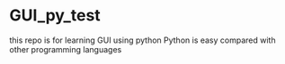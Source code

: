 # GUI_py_test
this repo is for learning GUI using python
Python is easy compared with other programming languages 
